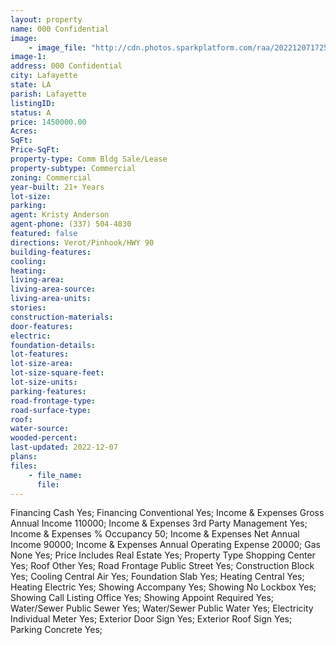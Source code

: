 ```yaml
---
layout: property
name: 000 Confidential  
image:
    - image_file: "http://cdn.photos.sparkplatform.com/raa/20221207172503632445000000.jpg"
image-1:
address: 000 Confidential 
city: Lafayette
state: LA
parish: Lafayette
listingID: 
status: A
price: 1450000.00
Acres: 
SqFt: 
Price-SqFt: 
property-type: Comm Bldg Sale/Lease
property-subtype: Commercial
zoning: Commercial
year-built: 21+ Years
lot-size: 
parking: 
agent: Kristy Anderson
agent-phone: (337) 504-4830
featured: false
directions: Verot/Pinhook/HWY 90
building-features: 
cooling: 
heating: 
living-area: 
living-area-source: 
living-area-units: 
stories: 
construction-materials: 
door-features: 
electric: 
foundation-details: 
lot-features: 
lot-size-area: 
lot-size-square-feet: 
lot-size-units: 
parking-features: 
road-frontage-type: 
road-surface-type: 
roof: 
water-source: 
wooded-percent: 
last-updated: 2022-12-07
plans: 
files:
    - file_name:
      file:
---
```

Financing	Cash	Yes;
Financing	Conventional	Yes;
Income & Expenses	Gross Annual Income	110000;
Income & Expenses	3rd Party Management	Yes;
Income & Expenses	% Occupancy	50;
Income & Expenses	Net Annual Income	90000;
Income & Expenses	Annual Operating Expense	20000;
Gas	None	Yes;
Price Includes	Real Estate	Yes;
Property Type	Shopping Center	Yes;
Roof	Other	Yes;
Road Frontage	Public Street	Yes;
Construction	Block	Yes;
Cooling	Central Air	Yes;
Foundation	Slab	Yes;
Heating	Central	Yes;
Heating	Electric	Yes;
Showing	Accompany	Yes;
Showing	No Lockbox	Yes;
Showing	Call Listing Office	Yes;
Showing	Appoint Required	Yes;
Water/Sewer	Public Sewer	Yes;
Water/Sewer	Public Water	Yes;
Electricity	Individual Meter	Yes;
Exterior	Door Sign	Yes;
Exterior	Roof Sign	Yes;
Parking	Concrete	Yes;


